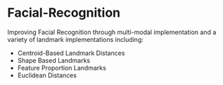 # Facial-Recognition
Improving Facial Recognition through multi-modal implementation and a variety of landmark implementations including:
- Centroid-Based Landmark Distances
- Shape Based Landmarks
- Feature Proportion Landmarks
- Euclidean Distances
